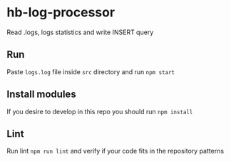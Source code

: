 # hb-log-processor
Read .logs, logs statistics and write INSERT query

## Run
Paste `logs.log` file inside `src` directory and run `npm start`

## Install modules
If you desire to develop in this repo you should run `npm install`

## Lint
Run lint `npm run lint` and verify if your code fits in the repository patterns
